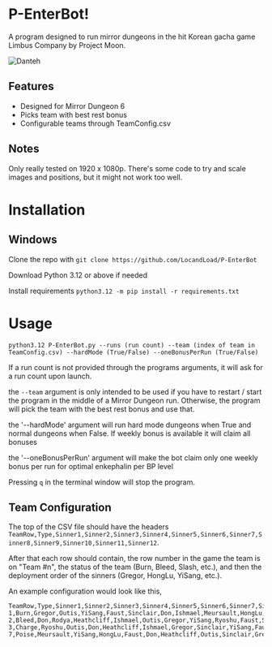 ﻿# P-EnterBot!

A program designed to run mirror dungeons in the hit Korean gacha game Limbus Company by Project Moon.

![Danteh](https://github.com/user-attachments/assets/44e90f4a-7d69-4dea-973a-22a62fd7e507)

## Features

 - Designed for Mirror Dungeon 6
 - Picks team with best rest bonus
 - Configurable teams through TeamConfig.csv

## Notes

Only really tested on 1920 x 1080p. There's some code to try and scale images and positions, but it might not work too well.

# Installation

## Windows

Clone the repo with `git clone https://github.com/LocandLoad/P-EnterBot`

Download Python 3.12 or above if needed

Install requirements `python3.12 -m pip install -r requirements.txt`

# Usage

`python3.12 P-EnterBot.py --runs (run count) --team (index of team in TeamConfig.csv) --hardMode (True/False) --oneBonusPerRun (True/False)`

If a run count is not provided through the programs arguments, it will ask for a run count upon launch.

the `--team` argument is only intended to be used if you have to restart / start the program in the middle of a Mirror Dungeon run. Otherwise, the program will pick the team with the best rest bonus and use that.

the '--hardMode' argument will run hard mode dungeons when True and normal dungeons when False. If weekly bonus is available it will claim all bonuses

the '--oneBonusPerRun' argument will make the bot claim only one weekly bonus per run for optimal enkephalin per BP level

Pressing `q` in the terminal window will stop the program.

## Team Configuration

The top of the CSV file should have the headers `TeamRow,Type,Sinner1,Sinner2,Sinner3,Sinner4,Sinner5,Sinner6,Sinner7,Sinner8,Sinner9,Sinner10,Sinner11,Sinner12`.

After that each row should contain, the row number in the game the team is on "Team #n", the status of the team (Burn, Bleed, Slash, etc.), and then the deployment order of the sinners (Gregor, HongLu, YiSang, etc.).

An example configuration would look like this,

```csv
TeamRow,Type,Sinner1,Sinner2,Sinner3,Sinner4,Sinner5,Sinner6,Sinner7,Sinner8,Sinner9,Sinner10,Sinner11,Sinner12
1,Burn,Gregor,Outis,YiSang,Faust,Sinclair,Don,Ishmael,Meursault,HongLu,Ryoshu,Rodya,Heathcliff
2,Bleed,Don,Rodya,Heathcliff,Ishmael,Outis,Gregor,YiSang,Ryoshu,Faust,Sinclair,Meursault,HongLu
3,Charge,Ryoshu,Outis,Don,Heathcliff,Ishmael,Gregor,Sinclair,YiSang,Faust,Meursault,HongLu,Rodya
7,Poise,Meursault,YiSang,HongLu,Faust,Don,Heathcliff,Outis,Sinclair,Gregor,Rodya,Ishmael,Ryoshu
```

